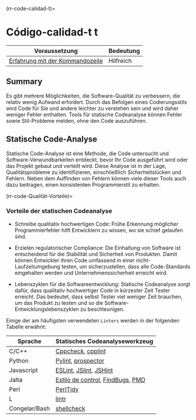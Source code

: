 (rr-code-calidad-t)=
# Código-calidad-t t

| Voraussetzung                                                                                | Bedeutung |
| -------------------------------------------------------------------------------------------- | --------- |
| [Erfahrung mit der Kommandozeile](https://programminghistorian.org/en/lessons/intro-to-bash) | Hilfreich |

## Summary

Es gibt mehrere Möglichkeiten, die Software-Qualität zu verbessern, die relativ wenig Aufwand erfordert. Durch das Befolgen eines Codierungsstils wird Code für Sie und andere leichter zu verstehen sein und wird daher weniger Fehler enthalten. Tools für statische Codeanalyse können Fehler sowie Stil-Probleme melden, ohne den Code auszuführen.

## Statische Code-Analyse

Statische Code-Analyse ist eine Methode, die Code untersucht und Software-Verwundbarkeiten entdeckt, bevor Ihr Code ausgeführt wird oder das Projekt gebaut und verteilt wird. Diese Analyse ist in der Lage, Qualitätsprobleme zu identifizieren, einschließlich Sicherheitslücken und Fehlern. Neben dem Auffinden von Fehlern können viele dieser Tools auch dazu beitragen, einen konsistenten Programmierstil zu erhalten.

(rr-code-Qualität-Vorteile)=
### Vorteile der statischen Codeanalyse

- Schreibe qualitativ hochwertigen Code: Frühe Erkennung möglicher Programmierfehler hilft Entwicklern zu wissen, wo sie schief gelaufen sind.

- Erzielen regulatorischer Compliance: Die Einhaltung von Software ist entscheidend für die Stabilität und Sicherheit von Produkten. Damit können Entwickler ihren Code umfassend in einer nicht-Laufzeitumgebung testen, um sicherzustellen, dass alle Code-Standards eingehalten werden und Unternehmenssicherheit erreicht wird.

- Lebenszyklen für die Softwareentwicklung: Statische Codeanalyse sorgt dafür, dass qualitativ hochwertiger Code in kürzester Zeit Tester erreicht. Das bedeutet, dass selbst Tester viel weniger Zeit brauchen, um das Produkt zu testen und so die Software-Entwicklungslebenszyklen zu beschleunigen.

Einige der am häufigsten verwendeten `Linters` werden in der folgenden Tabelle erwähnt:

| Sprache       | Statisches Codeanalysewerkzeug                                                                                                      |
| ------------- | ----------------------------------------------------------------------------------------------------------------------------------- |
| C/C++         | [Cppcheck](http://cppcheck.sourceforge.net/), [cpplint](https://github.com/cpplintcpplint)                                          |
| Python        | [Pylint](https://pypi.org/project/pylint/), [prospector](https://prospector.readthedocs.io)                                         |
| Javascript    | [ESLint](https://eslint.org/), [JSlint](https://jslint.com/), [JSHint](https://jshint.com/)                                         |
| Jalta         | [Estilo de control](https://checkstyle.sourceforge.io/), [FindBugs](http://findbugs.sourceforge.net), [PMD](https://pmd.github.io/) |
| Perl          | [PerlTidy](https://metacpan.org/pod/perltidy)                                                                                       |
| L             | [lintr](https://github.com/jimhester/lintr)                                                                                         |
| Congelar/Bash | [shellcheck](https://www.shellcheck.net)                                                                                            |
